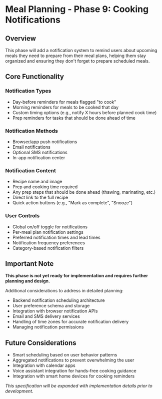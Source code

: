 # Meal Planning - Phase 9: Cooking Notifications

## Overview
This phase will add a notification system to remind users about upcoming meals they need to prepare from their meal plans, helping them stay organized and ensuring they don't forget to prepare scheduled meals.

## Core Functionality

### Notification Types
- Day-before reminders for meals flagged "to cook"
- Morning reminders for meals to be cooked that day
- Custom timing options (e.g., notify X hours before planned cook time)
- Prep reminders for tasks that should be done ahead of time

### Notification Methods
- Browser/app push notifications
- Email notifications
- Optional SMS notifications
- In-app notification center

### Notification Content
- Recipe name and image
- Prep and cooking time required
- Any prep steps that should be done ahead (thawing, marinating, etc.)
- Direct link to the full recipe
- Quick action buttons (e.g., "Mark as complete", "Snooze")

### User Controls
- Global on/off toggle for notifications
- Per-meal plan notification settings
- Preferred notification times and lead times
- Notification frequency preferences
- Category-based notification filters

## Important Note
**This phase is not yet ready for implementation and requires further planning and design.**

Additional considerations to address in detailed planning:
- Backend notification scheduling architecture
- User preference schema and storage
- Integration with browser notification APIs
- Email and SMS delivery services
- Handling of time zones for accurate notification delivery
- Managing notification permissions

## Future Considerations
- Smart scheduling based on user behavior patterns
- Aggregated notifications to prevent overwhelming the user
- Integration with calendar apps
- Voice assistant integration for hands-free cooking guidance
- Integration with smart home devices for cooking reminders

*This specification will be expanded with implementation details prior to development.* 